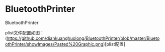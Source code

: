 # BluetoothPrinter
BluetoothPrinter

plist文件配置如图：(https://github.com/diankuanghuolong/BluetoothPrinter/blob/master/BluetoothPrinter/showImages/Pasted%20Graphic.png)[plist配置]
